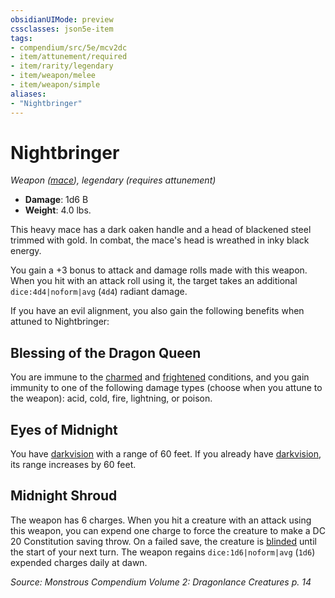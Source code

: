 ```yaml
---
obsidianUIMode: preview
cssclasses: json5e-item
tags:
- compendium/src/5e/mcv2dc
- item/attunement/required
- item/rarity/legendary
- item/weapon/melee
- item/weapon/simple
aliases: 
- "Nightbringer"
---
```

# Nightbringer
*Weapon ([mace](2-Mechanics/CLI/items/mace.md)), legendary (requires attunement)*  

- **Damage**: 1d6 B
- **Weight**: 4.0 lbs.

This heavy mace has a dark oaken handle and a head of blackened steel trimmed with gold. In combat, the mace's head is wreathed in inky black energy.

You gain a +3 bonus to attack and damage rolls made with this weapon. When you hit with an attack roll using it, the target takes an additional `dice:4d4|noform|avg` (`4d4`) radiant damage.

If you have an evil alignment, you also gain the following benefits when attuned to Nightbringer:

## Blessing of the Dragon Queen

You are immune to the [charmed](2-Mechanics/CLI/rules/conditions.md#Charmed) and [frightened](2-Mechanics/CLI/rules/conditions.md#Frightened) conditions, and you gain immunity to one of the following damage types (choose when you attune to the weapon): acid, cold, fire, lightning, or poison.

## Eyes of Midnight

You have [darkvision](2-Mechanics/CLI/rules/senses.md#Darkvision) with a range of 60 feet. If you already have [darkvision](2-Mechanics/CLI/rules/senses.md#Darkvision), its range increases by 60 feet.

## Midnight Shroud

The weapon has 6 charges. When you hit a creature with an attack using this weapon, you can expend one charge to force the creature to make a DC 20 Constitution saving throw. On a failed save, the creature is [blinded](2-Mechanics/CLI/rules/conditions.md#Blinded) until the start of your next turn. The weapon regains `dice:1d6|noform|avg` (`1d6`) expended charges daily at dawn.

*Source: Monstrous Compendium Volume 2: Dragonlance Creatures p. 14*